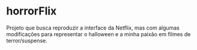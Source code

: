 # horrorFlix
Projeto que busca reproduzir a interface da Netflix, mas com algumas modificações para representar o halloween e a minha paixão em filmes de terror/suspense.
